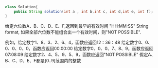 
~~~java
class Solution{
    public String solution(int a , int b,int c, int d,int e, int f);
}
~~~
给定六位数A、B、C、D、E、F,返回到最早的有效时间 "HH:MM:SS" String format,
如果全部六位数不能组合出一个有效时间，则"NOT POSSIBLE".

例如，给定数字1、8、3、2、6、4，函数应返回12：36：48
给定数字0、0、0、0、0、0，函数应返回00:00:00
给定数字0、0、0、7、8、9，函数应返回07:08:09
给定数字2、4、5、9、5、9，函数应返回"NOT POSSIBLE"
假定A、B、C、D、E、F都是[0..9]范围内的整数





